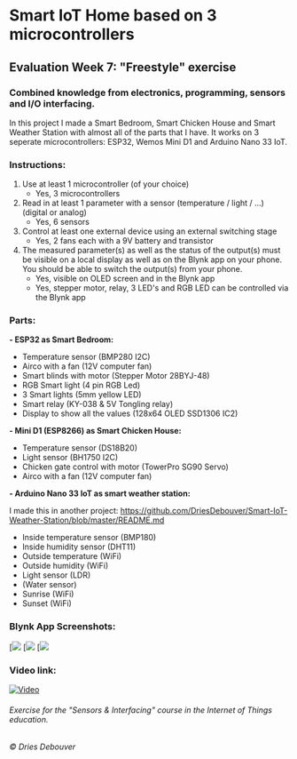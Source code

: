 # Smart IoT Home based on 3 microcontrollers
## Evaluation Week 7: "Freestyle" exercise

### Combined knowledge from electronics, programming, sensors and I/O interfacing.

In this project I made a Smart Bedroom, Smart Chicken House and Smart Weather Station with almost all of the parts that I have.
It works on 3 seperate microcontrollers: ESP32, Wemos Mini D1 and Arduino Nano 33 IoT.

### Instructions:
1. Use at least 1 microcontroller (of your choice)
   - Yes, 3 microcontrollers
2. Read in at least 1 parameter with a sensor (temperature / light / ...) (digital or analog)
   - Yes, 6 sensors
3. Control at least one external device using an external switching stage
   - Yes, 2 fans each with a 9V battery and transistor
4. The measured parameter(s) as well as the status of the output(s) must be visible on a local display as well as on the Blynk app on your phone. You should be able to switch the output(s) from your phone.
   - Yes, visible on OLED screen and in the Blynk app
   - Yes, stepper motor, relay, 3 LED's and RGB LED can be controlled via the Blynk app
   
### Parts:

**- ESP32 as Smart Bedroom:**
- Temperature sensor (BMP280 I2C)
- Airco with a fan (12V computer fan)
- Smart blinds with motor (Stepper Motor 28BYJ-48)
- RGB Smart light (4 pin RGB Led)
- 3 Smart lights (5mm yellow LED)
- Smart relay (KY-038 & 5V Tongling relay)
- Display to show all the values (128x64 OLED SSD1306 IC2)

**- Mini D1 (ESP8266) as Smart Chicken House:**
- Temperature sensor (DS18B20)
- Light sensor (BH1750 I2C)
- Chicken gate control with motor (TowerPro SG90 Servo)
- Airco with a fan (12V computer fan)

**- Arduino Nano 33 IoT as smart weather station:**

I made this in another project: https://github.com/DriesDebouver/Smart-IoT-Weather-Station/blob/master/README.md
- Inside temperature sensor (BMP180)
- Inside humidity sensor (DHT11)
- Outside temperature (WiFi)
- Outside humidity (WiFi)
- Light sensor (LDR)
- (Water sensor)
- Sunrise (WiFi)
- Sunset (WiFi)

### Blynk App Screenshots:
[![](https://github.com/DriesDebouver/Smart-IoT-Home-based-on-3-microcontrollers/blob/master/App%20Screenshot%201.jpg)
[![](https://github.com/DriesDebouver/Smart-IoT-Home-based-on-3-microcontrollers/blob/master/App%20Screenshot%202.jpg)
[![](https://github.com/DriesDebouver/Smart-IoT-Home-based-on-3-microcontrollers/blob/master/App%20Screenshot%203.jpg)

### Video link:
[![Video](http://img.youtube.com/vi/toF9ledohuA/0.jpg)](https://www.youtube.com/watch?v=ZQkrEwP0Ous)

###### Exercise for the "Sensors & Interfacing" course in the Internet of Things education. 
###### © Dries Debouver

